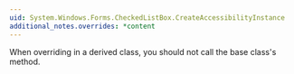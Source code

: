```yaml
---
uid: System.Windows.Forms.CheckedListBox.CreateAccessibilityInstance
additional_notes.overrides: *content
---
```


<p>When overriding <xref href="System.Windows.Forms.CheckedListBox.CreateAccessibilityInstance"></xref> in a derived class, you should not call the base class's <xref href="System.Windows.Forms.CheckedListBox.CreateAccessibilityInstance"></xref> method.</p>


